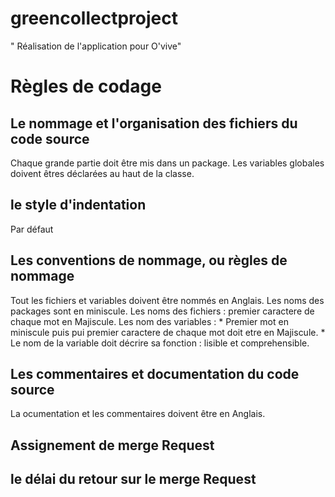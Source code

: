 # greencollectproject

" Réalisation de l'application pour O'vive" 

# Règles de codage

## Le nommage et l'organisation des fichiers du code source

Chaque grande partie doit être mis dans un package.
Les variables globales doivent êtres déclarées au haut de la classe. 


## le style d'indentation

Par défaut

## Les conventions de nommage, ou règles de nommage

Tout les fichiers et variables doivent être nommés en Anglais.
Les noms des packages sont en miniscule.
Les noms des fichiers : premier caractere de chaque mot en Majiscule.
Les nom des variables : 
    * Premier mot en miniscule puis pui premier caractere de chaque mot doit etre en Majiscule.
    * Le nom de la variable doit décrire sa fonction : lisible et comprehensible.

## Les commentaires et documentation du code source

La ocumentation et les commentaires doivent être en Anglais.

## Assignement de merge Request

## le délai du retour sur le merge Request

